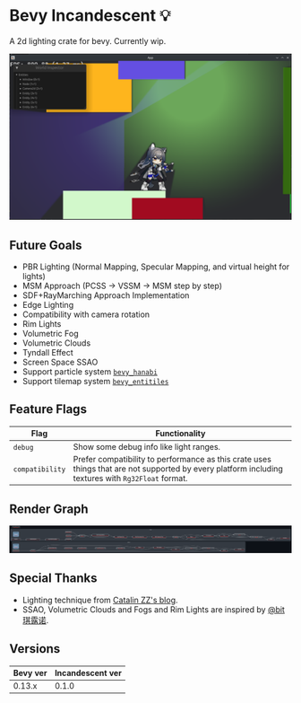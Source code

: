 # Bevy Incandescent 💡

A 2d lighting crate for bevy. Currently wip.

![](https://raw.githubusercontent.com/443eb9/bevy_incandescent/master/doc/imgs/readme_showcase.png)

## Future Goals

- PBR Lighting (Normal Mapping, Specular Mapping, and virtual height for lights)
- MSM Approach (PCSS -> VSSM -> MSM step by step)
- SDF+RayMarching Approach Implementation
- Edge Lighting
- Compatibility with camera rotation
- Rim Lights
- Volumetric Fog
- Volumetric Clouds
- Tyndall Effect
- Screen Space SSAO
- Support particle system [`bevy_hanabi`](https://github.com/djeedai/bevy_hanabi)
- Support tilemap system [`bevy_entitiles`](https://github.com/443eb9/bevy_entitiles)

## Feature Flags

| Flag            | Functionality                                                                                                                                      |
| --------------- | -------------------------------------------------------------------------------------------------------------------------------------------------- |
| `debug`         | Show some debug info like light ranges.                                                                                                            |
| `compatibility` | Prefer compatibility to performance as this crate uses things that are not supported by every platform including textures with `Rg32Float` format. |

## Render Graph

![](https://raw.githubusercontent.com/443eb9/bevy_incandescent/master/doc/imgs/render_graph.png)

## Special Thanks

- Lighting technique from [Catalin ZZ's blog](https://web.archive.org/web/20200305042232/https://www.catalinzima.com/2010/07/my-technique-for-the-shader-based-dynamic-2d-shadows/).
- SSAO, Volumetric Clouds and Fogs and Rim Lights are inspired by [@bit琪露诺](https://space.bilibili.com/84362619).

## Versions

| Bevy ver | Incandescent ver |
| -------- | ---------------- |
| 0.13.x   | 0.1.0            |
